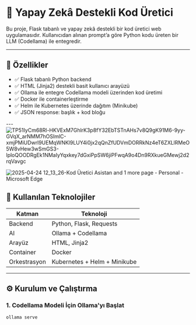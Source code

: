 # 🤖 Yapay Zekâ Destekli Kod Üretici

Bu proje, Flask tabanlı ve yapay zekâ destekli bir kod üretici web uygulamasıdır. Kullanıcıdan alınan prompt’a göre Python kodu üreten bir LLM (Codellama) ile entegredir.

---

## 🚀 Özellikler

- ✅ Flask tabanlı Python backend
- ✅ HTML (Jinja2) destekli basit kullanıcı arayüzü
- ✅ Ollama ile entegre Codellama modeli üzerinden kod üretimi
- ✅ Docker ile containerleştirme
- ✅ Helm ile Kubernetes üzerinde dağıtım (Minikube)
- ✅ JSON response: başlık + kod bloğu

---![TP51IyCm68Rl-HKVExM7GhlrK3p8fY32EbTSTnAHs7v8Q9gK91M6-9yy-GVqX_arNMM7hOSImlC-xmjPMiUDwrl9UEMqWNKl9LUY4i0jx2qQnZfUDVmDORRkNz4eT6ZXLlRMeO5W8vHew3wSmGS3-lploQOODRgEk1NMaIyYqxkey7dGxiPpSW6jiPFwqA9o4Dn9RXkueGMewj2d2rqVavgc](https://github.com/user-attachments/assets/955d8405-f95a-4740-a818-4ffaab635a76)

![2025-04-24 12_13_26-Kod Üretici Asistan and 1 more page - Personal - Microsoft​ Edge](https://github.com/user-attachments/assets/69b6dd64-ce20-4be2-8480-9f69bcf0e110)



## 🧠 Kullanılan Teknolojiler

| Katman | Teknoloji |
|--------|-----------|
| Backend | Python, Flask, Requests |
| AI | Ollama + Codellama |
| Arayüz | HTML, Jinja2 |
| Container | Docker |
| Orkestrasyon | Kubernetes + Helm + Minikube |

---

## ⚙️ Kurulum ve Çalıştırma

### 1. Codellama Modeli İçin Ollama'yı Başlat
```bash
ollama serve
